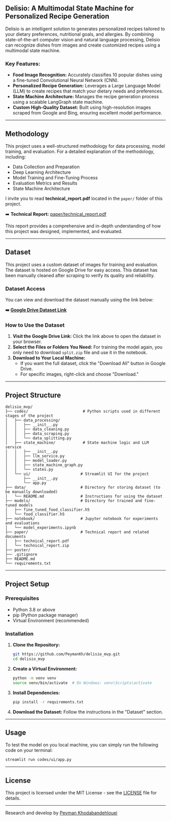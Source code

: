 
## Delisio: A Multimodal State Machine for Personalized Recipe Generation

Delisio is an intelligent solution to generates personalized recipes tailored to your dietary preferences, nutritional goals, and allergies. By combining state-of-the-art computer vision and natural language processing, Delisio can recognize dishes from images and create customized recipes using a multimodal state machine.

### Key Features:
- **Food Image Recognition:** Accurately classifies 10 popular dishes using a fine-tuned Convolutional Neural Network (CNN).
- **Personalized Recipe Generation:** Leverages a Large Language Model (LLM) to create recipes that match your dietary needs and preferences.
- **State Machine Architecture:** Manages the recipe generation process using a scalable LangGraph state machine.
- **Custom High-Quality Dataset:** Built using high-resolution images scraped from Google and Bing, ensuring excellent model performance.

---

## Methodology


This project uses a well-structured methodology for data processing, model training, and evaluation. For a detailed explanation of the methodology, including:

- Data Collection and Preparation
- Deep Learning Architecture
- Model Training and Fine-Tuning Process
- Evaluation Metrics and Results
- State Machine Architecture

I invite you to read **technical_report.pdf** located in the `paper/` folder of this project.

➡️ **Technical Report:** [paper/technical_report.pdf](./paper/technical_report.pdf)

This report provides a comprehensive and in-depth understanding of how this project was designed, implemented, and evaluated.

---

## Dataset

This project uses a custom dataset of images for training and evaluation. The dataset is hosted on Google Drive for easy access. This dataset has been manually cleaned after scraping to verify its quality and reliability.

### Dataset Access
You can view and download the dataset manually using the link below:

**➡️ [Google Drive Dataset Link](https://drive.google.com/drive/folders/1o-WyAllNMNSCVfOZKQbcVazKbmeqSp_T?usp=drive_link)**

### How to Use the Dataset
1. **Visit the Google Drive Link:** Click the link above to open the dataset in your browser.
2. **Select the Files or Folders You Need:** For training the model again, you only need to download `split.zip` file and use it in the notebook.
3. **Download to Your Local Machine:**
   - If you want the full dataset, click the "Download All" button in Google Drive.
   - For specific images, right-click and choose "Download."

---

## Project Structure

```code
delisio_mvp/
├── codes/                        # Python scripts used in different stages of the project
│   ├── data_processing/        
│   │   ├── __init__.py
│   │   ├── data_cleaning.py
│   │   ├── data_scraping.py
│   │   └── data_splitting.py
│   ├── state_machine/            # State machine logic and LLM service
│   │   ├── __init__.py
│   │   ├── llm_service.py
│   │   ├── model_loader.py
│   │   ├── state_machine_graph.py
│   │   └── states.py
│   └── ui/                      # Streamlit UI for the project
│       ├── __init__.py
│       └── app.py
├── data/                        # Directory for storing dataset (to be manually downloaded)
│   └── README.md                # Instructions for using the dataset
├── models/                      # Directory for trained and fine-tuned models
│   ├── fine_tuned_food_classifier.h5
│   └── food_classifier.h5            
├── notebook/                    # Jupyter notebook for experiments and evaluations
│   └── model_experiments.ipynb
├── paper/                       # Technical report and related documents
│   ├── technical_report.pdf
│   └── technical_report.zip
├── poster/
├── .gitignore
├── README.md
└── requirements.txt
```


---

## Project Setup

### Prerequisites
- Python 3.8 or above
- pip (Python package manager)
- Virtual Environment (recommended)

### Installation
1. **Clone the Repository:**
   ```bash
   git https://github.com/PeymanKh/delisio_mvp.git
   cd delisio_mvp
   ```

2. **Create a Virtual Environment:**
   ```bash
   python -m venv venv
   source venv/bin/activate  # On Windows: venv\Scripts\activate
   ```

3. **Install Dependencies:**
   ```bash
   pip install -r requirements.txt
   ```

4. **Download the Dataset:** Follow the instructions in the "Dataset" section.

---

## Usage

To test the model on you local machine, you can simply run the following code on your terminal:
```bash
streamlit run codes/ui/app.py
```

---
## License

This project is licensed under the MIT License - see the [LICENSE](LICENSE) file for details.

---
Research and develop by [Peyman Khodabandehlouei](https://www.linkedin.com/in/peyman-khodabandehlouei/)
